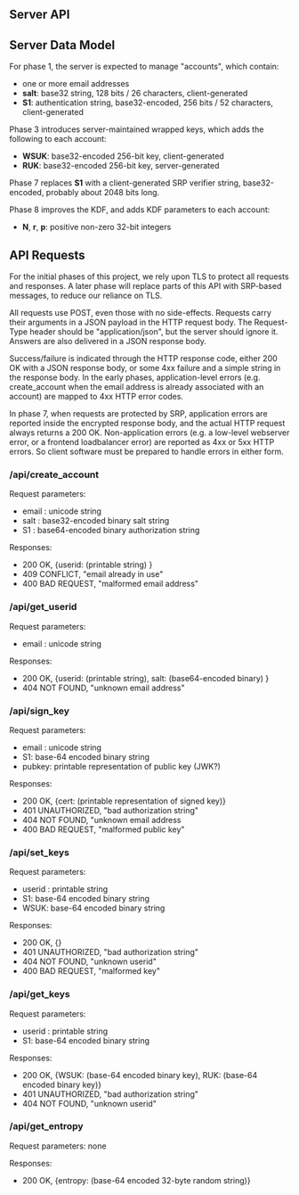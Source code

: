 ## Server API

## Server Data Model

For phase 1, the server is expected to manage "accounts", which contain:

* one or more email addresses
* __salt__: base32 string, 128 bits / 26 characters, client-generated
* __S1__: authentication string, base32-encoded, 256 bits / 52 characters, client-generated

Phase 3 introduces server-maintained wrapped keys, which adds the following to each account:

* __WSUK__: base32-encoded 256-bit key, client-generated
* __RUK__: base32-encoded 256-bit key, server-generated

Phase 7 replaces __S1__ with a client-generated SRP verifier string, base32-encoded, probably about 2048 bits long.

Phase 8 improves the KDF, and adds KDF parameters to each account:

* __N__, __r__, __p__: positive non-zero 32-bit integers

## API Requests

For the initial phases of this project, we rely upon TLS to protect all requests and responses. A later phase will replace parts of this API with SRP-based messages, to reduce our reliance on TLS.

All requests use POST, even those with no side-effects. Requests carry their arguments in a JSON payload in the HTTP request body. The Request-Type header should be "application/json", but the server should ignore it. Answers are also delivered in a JSON response body.

Success/failure is indicated through the HTTP response code, either 200 OK with a JSON response body, or some 4xx failure and a simple string in the response body. In the early phases, application-level errors (e.g. create_account when the email address is already associated with an account) are mapped to 4xx HTTP error codes.

In phase 7, when requests are protected by SRP, application errors are reported inside the encrypted response body, and the actual HTTP request always returns a 200 OK. Non-application errors (e.g. a low-level webserver error, or a frontend loadbalancer error) are reported as 4xx or 5xx HTTP errors. So client software must be prepared to handle errors in either form.

### /api/create_account

Request parameters:

* email : unicode string
* salt : base32-encoded binary salt string
* S1 : base64-encoded binary authorization string

Responses:

* 200 OK, {userid: (printable string) }
* 409 CONFLICT, "email already in use"
* 400 BAD REQUEST, "malformed email address"

### /api/get_userid

Request parameters:

* email : unicode string

Responses:

* 200 OK, {userid: (printable string), salt: (base64-encoded binary) }
* 404 NOT FOUND, "unknown email address"

### /api/sign_key

Request parameters:

* email : unicode string
* S1: base-64 encoded binary string
* pubkey: printable representation of public key (JWK?)

Responses:
* 200 OK, {cert: (printable representation of signed key)}
* 401 UNAUTHORIZED, "bad authorization string"
* 404 NOT FOUND, "unknown email address
* 400 BAD REQUEST, "malformed public key"

### /api/set_keys

Request parameters:

* userid : printable string
* S1: base-64 encoded binary string
* WSUK: base-64 encoded binary string

Responses:
* 200 OK, {}
* 401 UNAUTHORIZED, "bad authorization string"
* 404 NOT FOUND, "unknown userid"
* 400 BAD REQUEST, "malformed key"

### /api/get_keys

Request parameters:

* userid : printable string
* S1: base-64 encoded binary string

Responses:
* 200 OK, {WSUK: (base-64 encoded binary key), RUK: (base-64 encoded binary key)}
* 401 UNAUTHORIZED, "bad authorization string"
* 404 NOT FOUND, "unknown userid"

### /api/get_entropy

Request parameters: none

Responses:
* 200 OK, {entropy: (base-64 encoded 32-byte random string)}
